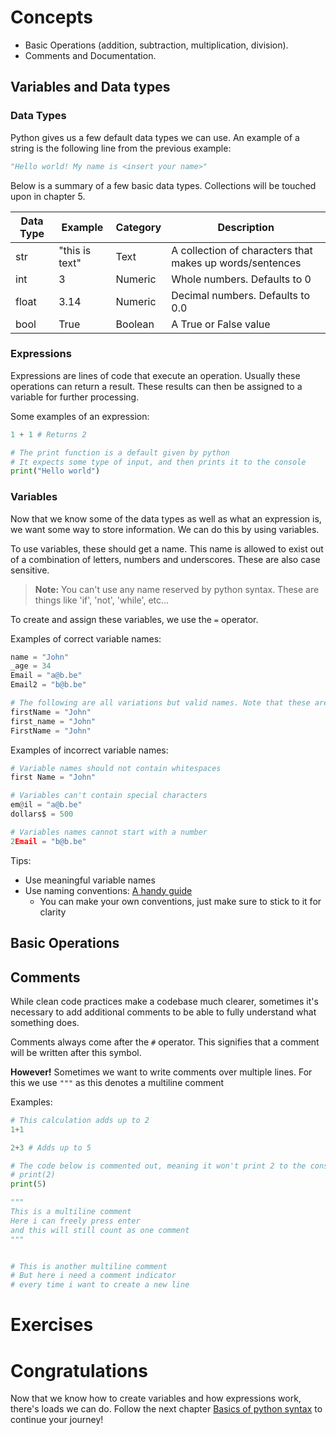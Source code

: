 # Concepts

- Basic Operations (addition, subtraction, multiplication, division).
- Comments and Documentation.

## Variables and Data types
### Data Types
Python gives us a few default data types we can use. An example of a string is the following line from the previous example:
```py
"Hello world! My name is <insert your name>"
```

Below is a summary of a few basic data types. Collections will be touched upon in chapter 5.

| Data Type | Example | Category | Description |
|---|---|---|---|
| str | "this is text" | Text | A collection of characters that makes up words/sentences |
| int | 3 | Numeric | Whole numbers. Defaults to 0 |
| float | 3.14 | Numeric | Decimal numbers. Defaults to 0.0 |
| bool | True | Boolean | A True or False value |

### Expressions
Expressions are lines of code that execute an operation. Usually these operations can return a result. These results can then be assigned to a variable for further processing.

Some examples of an expression:
```py
1 + 1 # Returns 2

# The print function is a default given by python
# It expects some type of input, and then prints it to the console
print("Hello world")
```

### Variables
Now that we know some of the data types as well as what an expression is, we want some way to store information. We can do this by using variables.

To use variables, these should get a name. This name is allowed to exist out of a combination of letters, numbers and underscores. These are also case sensitive.

> **Note:** You can't use any name reserved by python syntax. These are things like 'if', 'not', 'while', etc...

To create and assign these variables, we use the `=` operator.

Examples of correct variable names:
```py
name = "John"
_age = 34
Email = "a@b.be"
Email2 = "b@b.be"

# The following are all variations but valid names. Note that these are 3 different variables
firstName = "John"
first_name = "John"
FirstName = "John"
```

Examples of incorrect variable names:
```py
# Variable names should not contain whitespaces
first Name = "John"

# Variables can't contain special characters
em@il = "a@b.be"
dollars$ = 500

# Variables names cannot start with a number
2Email = "b@b.be"
```

Tips: 
- Use meaningful variable names
- Use naming conventions: [A handy guide](https://pythonguides.com/python-naming-conventions/)
  - You can make your own conventions, just make sure to stick to it for clarity

## Basic Operations


## Comments

While clean code practices make a codebase much clearer, sometimes it's necessary to add additional comments to be able to fully understand what something does. 

Comments always come after the `#` operator. This signifies that a comment will be written after this symbol.

**However!** Sometimes we want to write comments over multiple lines. For this we use `"""` as this denotes a multiline comment

Examples:
```py
# This calculation adds up to 2
1+1

2+3 # Adds up to 5

# The code below is commented out, meaning it won't print 2 to the console
# print(2)
print(5)

"""
This is a multiline comment
Here i can freely press enter
and this will still count as one comment
"""


# This is another multiline comment
# But here i need a comment indicator
# every time i want to create a new line


```

# Exercises


# Congratulations

Now that we know how to create variables and how expressions work, there's loads we can do. Follow the next chapter [Basics of python syntax](../02-Basics-of-python-syntax/02%20-%20Basics%20of%20python%20syntax.md) to continue your journey!